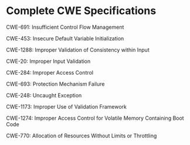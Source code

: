 

# Complete CWE Specifications

CWE-691: Insufficient Control Flow Management

CWE-453: Insecure Default Variable Initialization

CWE-1288: Improper Validation of Consistency within Input

CWE-20: Improper Input Validation

CWE-284: Improper Access Control

CWE-693: Protection Mechanism Failure

CWE-248: Uncaught Exception

CWE-1173: Improper Use of Validation Framework

CWE-1274: Improper Access Control for Volatile Memory Containing Boot Code

CWE-770: Allocation of Resources Without Limits or Throttling